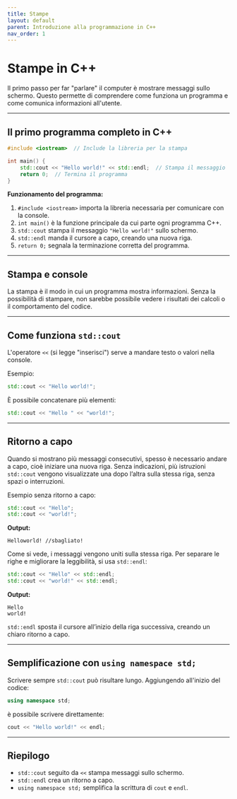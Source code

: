 ```yaml
---
title: Stampe
layout: default
parent: Introduzione alla programmazione in C++
nav_order: 1
---
```

# Stampe in C++

Il primo passo per far "parlare" il computer è mostrare messaggi sullo schermo. Questo permette di comprendere come funziona un programma e come comunica informazioni all'utente.

---

## Il primo programma completo in C++

```cpp
#include <iostream>  // Include la libreria per la stampa

int main() {
    std::cout << "Hello world!" << std::endl;  // Stampa il messaggio
    return 0;  // Termina il programma
}
```

**Funzionamento del programma:**

1. `#include <iostream>` importa la libreria necessaria per comunicare con la console.
2. `int main()` è la funzione principale da cui parte ogni programma C++.
3. `std::cout` stampa il messaggio `"Hello world!"` sullo schermo.
4. `std::endl` manda il cursore a capo, creando una nuova riga.
5. `return 0;` segnala la terminazione corretta del programma.

---

## Stampa e console

La stampa è il modo in cui un programma mostra informazioni. Senza la possibilità di stampare, non sarebbe possibile vedere i risultati dei calcoli o il comportamento del codice.


---

## Come funziona `std::cout`

L'operatore `<<` (si legge "inserisci") serve a mandare testo o valori nella console.

Esempio:

```cpp
std::cout << "Hello world!";
```

È possibile concatenare più elementi:

```cpp
std::cout << "Hello " << "world!";
```

---

## Ritorno a capo

Quando si mostrano più messaggi consecutivi, spesso è necessario andare a capo, cioè iniziare una nuova riga. Senza indicazioni, più istruzioni `std::cout` vengono visualizzate una dopo l’altra sulla stessa riga, senza spazi o interruzioni.

Esempio senza ritorno a capo:

```cpp
std::cout << "Hello";
std::cout << "world!";
```

**Output:**

```
Helloworld! //sbagliato!
```

Come si vede, i messaggi vengono uniti sulla stessa riga. Per separare le righe e migliorare la leggibilità, si usa `std::endl`:

```cpp
std::cout << "Hello" << std::endl;
std::cout << "world!" << std::endl;
```

**Output:**

```
Hello
world!
```

`std::endl` sposta il cursore all’inizio della riga successiva, creando un chiaro ritorno a capo.

---

## Semplificazione con `using namespace std;`

Scrivere sempre `std::cout` può risultare lungo. Aggiungendo all'inizio del codice:

```cpp
using namespace std;
```

è possibile scrivere direttamente:

```cpp
cout << "Hello world!" << endl;
```

---

## Riepilogo

- `std::cout` seguito da `<<` stampa messaggi sullo schermo.
- `std::endl` crea un ritorno a capo.
- `using namespace std;` semplifica la scrittura di `cout` e `endl`.